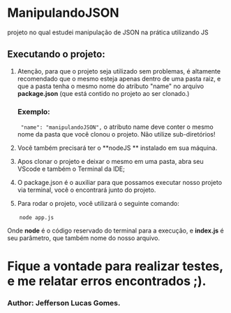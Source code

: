 # ManipulandoJSON
projeto no qual estudei manipulação de JSON na prática utilizando JS

## Executando o projeto:

1. Atenção, para que o projeto seja utilizado sem problemas, é altamente recomendado que o mesmo esteja apenas dentro de uma pasta raiz, e que a pasta tenha o mesmo nome do atributo "name" no arquivo **package.json** (que está contido no projeto ao ser clonado.)

   ### Exemplo:

   ` "name": "manipulandoJSON",`    o atributo name deve conter o mesmo nome da pasta que você clonou o projeto. Não utilize sub-diretórios!

2. Você também precisará ter o **nodeJS ** instalado em sua máquina.

3. Apos clonar o projeto e deixar o mesmo em uma pasta, abra seu VScode e também o Terminal da IDE;

4. O package.json é o auxiliar para que possamos executar nosso projeto via terminal, você o encontrará junto do projeto.

5. Para rodar o projeto, você utilizará o seguinte comando:

   ​									`node app.js`

Onde **node** é o código reservado do terminal para a execução, e **index.js** é seu parâmetro, que também nome do nosso arquivo.

# Fique a vontade para realizar testes, e me relatar erros encontrados ;).

### Author: Jefferson Lucas Gomes.
